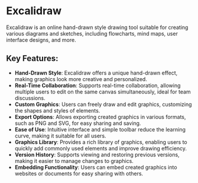 # Excalidraw
Excalidraw is an online hand-drawn style drawing tool suitable for creating various diagrams and sketches, including flowcharts, mind maps, user interface designs, and more.

## Key Features:
- **Hand-Drawn Style**: Excalidraw offers a unique hand-drawn effect, making graphics look more creative and personalized.
- **Real-Time Collaboration**: Supports real-time collaboration, allowing multiple users to edit on the same canvas simultaneously, ideal for team discussions.
- **Custom Graphics**: Users can freely draw and edit graphics, customizing the shapes and styles of elements.
- **Export Options**: Allows exporting created graphics in various formats, such as PNG and SVG, for easy sharing and saving.
- **Ease of Use**: Intuitive interface and simple toolbar reduce the learning curve, making it suitable for all users.
- **Graphics Library**: Provides a rich library of graphics, enabling users to quickly add commonly used elements and improve drawing efficiency.
- **Version History**: Supports viewing and restoring previous versions, making it easier to manage changes to graphics.
- **Embedding Functionality**: Users can embed created graphics into websites or documents for easy sharing with others.